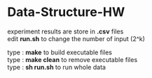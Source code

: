 # Data-Structure-HW
experiment results are store in **.csv** files  
edit **run.sh** to change the number of input (2^k)
  
type : **make** to build executable files   
type : **make clean** to remove executable files  
type : **sh run.sh** to run whole data  
